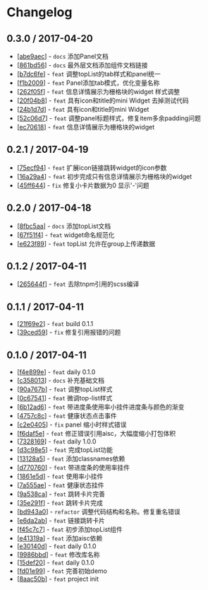 # Changelog 


## 0.3.0 / 2017-04-20 

  * [[abe9aec](http://gitlab.alibaba-inc.com/ls/p2widgets/commit/abe9aec7fb713647feff6e66bb3931bd1d549038)] - `docs` 添加Panel文档 
  * [[861bd56](http://gitlab.alibaba-inc.com/ls/p2widgets/commit/861bd5643486ac65dedbad9257939a72f64429bf)] - `docs` 最外层文档添加组件文档链接 
  * [[b7dc6fe](http://gitlab.alibaba-inc.com/ls/p2widgets/commit/b7dc6fe9162d280a1a4d22acac937f5fe2bc36f5)] - `feat` 调整topList的tab样式和panel统一 
  * [[f1b2009](http://gitlab.alibaba-inc.com/ls/p2widgets/commit/f1b2009cb79f6bdd64041a8001b745993d493b44)] - `feat` Panel添加tab模式，优化变量名称 
  * [[262f05f](http://gitlab.alibaba-inc.com/ls/p2widgets/commit/262f05fd548f5903d752ef3206a3db6db40b2a7a)] - `feat` 信息详情展示为栅格块的widget 样式调整 
  * [[20f04b8](http://gitlab.alibaba-inc.com/ls/p2widgets/commit/20f04b8d5a6256ca52d09c3279f87028892e3170)] - `feat` 具有icon和title的mini Widget 去掉测试代码 
  * [[24b1d7d](http://gitlab.alibaba-inc.com/ls/p2widgets/commit/24b1d7d4801d6d6cf8a90e93cb2c08de131e2986)] - `feat` 具有icon和title的mini Widget 
  * [[52c06d7](http://gitlab.alibaba-inc.com/ls/p2widgets/commit/52c06d79e5e39317f6a65c89f838312db7652748)] - `feat` 调整panel标题样式，修复item多余padding问题 
  * [[ec70618](http://gitlab.alibaba-inc.com/ls/p2widgets/commit/ec70618acc515f0a014fcffb76f8e3e71dfeb8eb)] - `feat` 信息详情展示为栅格块的widget 

## 0.2.1 / 2017-04-19 

  * [[75ecf94](http://gitlab.alibaba-inc.com/ls/p2widgets/commit/75ecf9433c854bbce83431b939177122b3869df5)] - `feat` 扩展icon链接跳转widget的icon参数 
  * [[16a29a4](http://gitlab.alibaba-inc.com/ls/p2widgets/commit/16a29a48970f83fc42ed33936f62155d87379d1f)] - `feat` 初步完成只有信息详情展示为栅格块的widget 
  * [[45ff644](http://gitlab.alibaba-inc.com/ls/p2widgets/commit/45ff644e4a4f9d79525bcc47da436cb21d8f3a28)] - `fix` 修复小卡片数据为0 显示'-'问题 

## 0.2.0 / 2017-04-18 

  * [[8fbc5aa](http://gitlab.alibaba-inc.com/ls/p2widgets/commit/8fbc5aa16b0222944e415b8c42e183ffb68b330f)] - `docs` 添加topList文档 
  * [[67f51f4](http://gitlab.alibaba-inc.com/ls/p2widgets/commit/67f51f497f8a89f0db44dc29d4fe47c52bb12632)] - `feat` widget命名规范化 
  * [[e623f89](http://gitlab.alibaba-inc.com/ls/p2widgets/commit/e623f89a2688d6d06b48a950dcb267bf237e82b6)] - `feat` topList 允许在group上传递数据 

## 0.1.2 / 2017-04-11 

  * [[265644f](http://gitlab.alibaba-inc.com/ls/p2widgets/commit/265644f256b75e821cbbc38e25bff78707853303)] - `feat` 去除tnpm引用的scss编译 

## 0.1.1 / 2017-04-11 

  * [[21f69e2](http://gitlab.alibaba-inc.com/ls/p2widgets/commit/21f69e2083cbcb365dc73774a6b52db2256012d1)] - `feat` build 0.1.1 
  * [[39ced59](http://gitlab.alibaba-inc.com/ls/p2widgets/commit/39ced59916320824065ba396cde4c59ed9f8b2f1)] - `fix` 修复引用报错的问题 

## 0.1.0 / 2017-04-11 

  * [[f4e899e](http://gitlab.alibaba-inc.com/ls/p2widgets/commit/f4e899e98d2ef964a390d84e220447672978e7f6)] - `feat` daily 0.1.0 
  * [[c358013](http://gitlab.alibaba-inc.com/ls/p2widgets/commit/c35801332d92753dc08a66e0109622994792f483)] - `docs` 补充基础文档 
  * [[90a767b](http://gitlab.alibaba-inc.com/ls/p2widgets/commit/90a767b46b95bf76d7757a57c5ce657c1a175157)] - `feat` 调整topList样式 
  * [[0c67541](http://gitlab.alibaba-inc.com/ls/p2widgets/commit/0c675413cf6c46cbd5fa10ba71de49631b65e10a)] - `feat` 微调top-list样式 
  * [[6b12ad6](http://gitlab.alibaba-inc.com/ls/p2widgets/commit/6b12ad65e2a15b5947ac0aeab44de5b47a4eaa9a)] - `feat` 带进度条使用率小挂件进度条与颜色的渐变 
  * [[4757c8c](http://gitlab.alibaba-inc.com/ls/p2widgets/commit/4757c8ccb3e10160bb13aa46d3b12419cc85f081)] - `feat` 健康状态点击事件 
  * [[c2e0405](http://gitlab.alibaba-inc.com/ls/p2widgets/commit/c2e04056349c42949ac37362139ee18471010a8f)] - `fix` panel 缩小时样式错误 
  * [[f6daf5e](http://gitlab.alibaba-inc.com/ls/p2widgets/commit/f6daf5e95ecc1038fadc463a35a8929fa0d7dd3f)] - `feat` 修正错误引用aisc，大幅度缩小打包体积 
  * [[7328169](http://gitlab.alibaba-inc.com/ls/p2widgets/commit/7328169c8e38f5dc1424ce02d3b1535025e84be4)] - `feat` daily 1.0.0 
  * [[d3c98e5](http://gitlab.alibaba-inc.com/ls/p2widgets/commit/d3c98e52cf278a392f28f374fc23f9418d6679fd)] - `feat` 完成topList功能 
  * [[13128a5](http://gitlab.alibaba-inc.com/ls/p2widgets/commit/13128a580d1b70c6c433123eb2b619fea8bbf472)] - `feat` 添加classnames依赖 
  * [[d770760](http://gitlab.alibaba-inc.com/ls/p2widgets/commit/d7707605d4abcec72c6fb89bcd2e4fc102802176)] - `feat` 带进度条的使用率挂件 
  * [[1861e5d](http://gitlab.alibaba-inc.com/ls/p2widgets/commit/1861e5ddc1388bcfcdea90098c7b8155a0e405be)] - `feat` 使用率小挂件 
  * [[7a555ae](http://gitlab.alibaba-inc.com/ls/p2widgets/commit/7a555ae1d67bdf008e222f81de5fe726594db03e)] - `feat` 健康状态挂件 
  * [[9a538ca](http://gitlab.alibaba-inc.com/ls/p2widgets/commit/9a538cafff1a5e6f2e00b2bc8b27ab6a2d116102)] - `feat` 跳转卡片完善 
  * [[35e291f](http://gitlab.alibaba-inc.com/ls/p2widgets/commit/35e291f3c293c4b825e9154f675f2b251cf31aea)] - `feat` 跳转卡片完成 
  * [[bd943a0](http://gitlab.alibaba-inc.com/ls/p2widgets/commit/bd943a022486617c9cc9b8a281c1459a094076fb)] - `refactor` 调整代码结构和名称。修复重名错误 
  * [[e6da2ab](http://gitlab.alibaba-inc.com/ls/p2widgets/commit/e6da2aba7f55238f176185c636d8d1fe63ae7f93)] - `feat` 链接跳转卡片 
  * [[f45c7c7](http://gitlab.alibaba-inc.com/ls/p2widgets/commit/f45c7c7ae684d2495eddd49d5486e3c9b1189953)] - `feat` 初步添加topList组件 
  * [[e41319a](http://gitlab.alibaba-inc.com/ls/p2widgets/commit/e41319a81045745a7e99af82f4f1b744cff9acfa)] - `feat` 添加aisc依赖 
  * [[e30140d](http://gitlab.alibaba-inc.com/ls/p2widgets/commit/e30140d539e70ec9e8296e9b38c557cb265c6ed4)] - `feat` daily 0.1.0 
  * [[9986bbd](http://gitlab.alibaba-inc.com/ls/p2widgets/commit/9986bbd815a573f8fee3bcd77a2e85aae69abdaa)] - `feat` 修改库名称 
  * [[15def20](http://gitlab.alibaba-inc.com/ls/p2widgets/commit/15def208a751f2520800fd840d4c0265ab67005a)] - `feat` daily 0.1.0 
  * [[fd01e99](http://gitlab.alibaba-inc.com/ls/p2widgets/commit/fd01e99d25938cab162df0c7e1ad4563330e3031)] - `feat` 完善初始demo 
  * [[8aac50b](http://gitlab.alibaba-inc.com/ls/p2widgets/commit/8aac50b1ade5510351b53b4a7793d6ed486c6247)] - `feat` project init 
